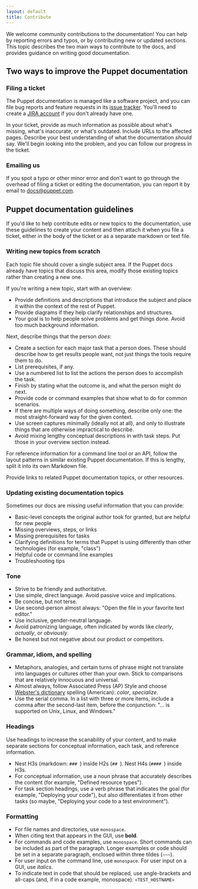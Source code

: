 ```yaml
---
layout: default
title: Contribute
---
```


We welcome community contributions to the documentation! You can help by reporting errors and typos, or by contributing new or updated sections. This topic describes the two main ways to contribute to the docs, and provides guidance on writing good documentation.

## Two ways to improve the Puppet documentation

### Filing a ticket

The Puppet documentation is managed like a software project, and you can file bug reports and feature requests in its
[issue tracker](https://tickets.puppetlabs.com/browse/DOCUMENT). You'll need to create a [JIRA account](https://tickets.puppetlabs.com/secure/Signup!default.jspa) if you don't already have one.

In your ticket, provide as much information as possible about what's missing, what's inaccurate, or what's outdated. Include URLs to the affected pages. Describe your best understanding of what the documentation _should_ say. We'll begin looking into the problem, and you can follow our progress in the ticket.

### Emailing us

If you spot a typo or other minor error and don't want to go through the overhead of filing a ticket or editing the documentation, you can report it by email to <docs@puppet.com>.


## Puppet documentation guidelines

If you'd like to help contribute edits or new topics to the documentation, use these guidelines to create your content and then attach it when you file a ticket, either in the body of the ticket or as a separate markdown or text file.

### Writing new topics from scratch

Each topic file should cover a single subject area. If the Puppet docs already have topics that discuss this area, modify those existing topics rather than creating a new one.

If you're writing a new topic, start with an overview:

- Provide definitions and descriptions that introduce the subject and place it within the context of the rest of Puppet.
- Provide diagrams if they help clarify relationships and structures.
- Your goal is to help people solve problems and get things done. Avoid too much background information.

Next, describe things that the person *does*:

- Create a section for each major task that a person does. These should describe how to get results people want, not just things the tools require them to do.
- List prerequisites, if any.
- Use a numbered list to list the actions the person does to accomplish the task.
- Finish by stating what the outcome is, and what the person might do next.
- Provide code or command examples that show what to do for common scenarios.
- If there are multiple ways of doing something, describe only one: the most straight-forward way for the given context.
- Use screen captures minimally (ideally not at all), and only to illustrate things that are otherwise impractical to describe.
- Avoid mixing lengthy conceptual descriptions in with task steps. Put those in your overview section instead.

For reference information for a command line tool or an API, follow the layout patterns in similar existing Puppet documentation. If this is lengthy, split it into its own Markdown file.

Provide links to related Puppet documentation topics, or other resources.

### Updating existing documentation topics

Sometimes our docs are missing useful information that you can provide:

- Basic-level concepts the original author took for granted, but are helpful for new people
- Missing overviews, steps, or links
- Missing prerequisites for tasks
- Clarifying definitions for terms that Puppet is using differently than other technologies (for example, "class")
- Helpful code or command line examples
- Troubleshooting tips

### Tone

- Strive to be friendly and authoritative.
- Use simple, direct language. Avoid passive voice and implications.
- Be concise, but not terse.
- Use second-person almost always: "Open the file in your favorite text editor."
- Use inclusive, gender-neutral language.
- Avoid patronizing language, often indicated by words like _clearly_, _actually_, or _obviously_.
- Be honest but not negative about our product or competitors.

### Grammar, idiom, and spelling

- Metaphors, analogies, and certain turns of phrase might not translate into languages or cultures other than your own. Stick to comparisons that are relatively innocuous and universal.
- Almost always, follow Associated Press (AP) Style and choose [Webster's dictionary](http://www.merriam-webster.com/) spelling (American): _color_, _specialize_.
- Use the serial comma. In a list with three or more items, include a comma after the second-last item, before the conjunction: "... is supported on Unix, Linux, and Windows."

### Headings

Use headings to increase the scanability of your content, and to make separate sections for conceptual information, each task, and reference information.

- Nest H3s (markdown: `### `) inside H2s (`## `). Nest H4s (`#### `) inside H3s.
- For conceptual information, use a noun phrase that accurately describes the content (for example, "Defined resource types").
- For task section headings, use a verb phrase that indicates the goal (for example, "Deploying your code"), but also differentiates it from other tasks (so maybe, "Deploying your code to a test environment").

### Formatting

- For file names and directories, use `monospace`.
- When citing text that appears in the GUI, use **bold**.
- For commands and code examples, use `monospace`. Short commands can be included as part of the paragraph. Longer examples or code should be set in a separate paragraph, enclosed within three tildes (`~~~`).
- For user input on the command line, use `monospace`. For user input on a GUI, use _italics_.
- To indicate text in code that should be replaced, use angle-brackets and all-caps (and, if in a code example, monospace): `<TEST_HOSTNAME>`

